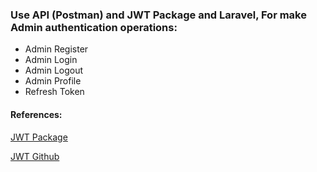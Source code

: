 ### Use API (Postman) and JWT Package and Laravel, For make Admin authentication operations:
* Admin Register
* Admin Login
* Admin Logout
* Admin Profile
* Refresh Token

#### References:
[JWT Package](https://jwt-auth.readthedocs.io/en/develop/)

[JWT Github](https://github.com/tymondesigns/jwt-auth)
